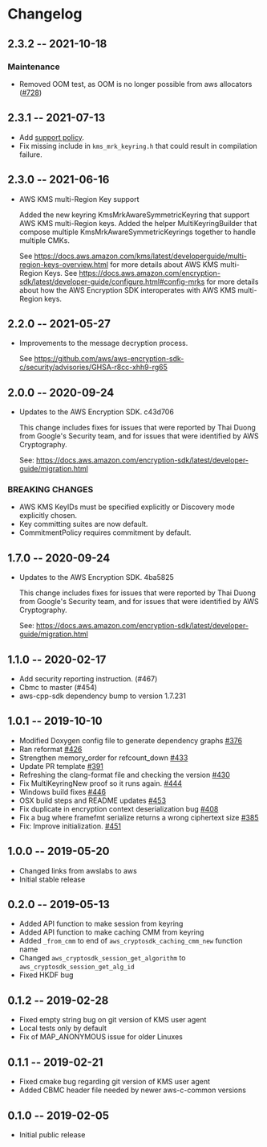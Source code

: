 # Changelog

## 2.3.2 -- 2021-10-18

### Maintenance

* Removed OOM test, as OOM is no longer possible from aws allocators ([#728](https://github.com/aws/aws-encryption-sdk-c/pull/728)) 

## 2.3.1 -- 2021-07-13

* Add [support policy](SUPPORT_POLICY.rst).
* Fix missing include in `kms_mrk_keyring.h` that could result in compilation failure.

## 2.3.0 -- 2021-06-16

- AWS KMS multi-Region Key support

  Added the new keyring KmsMrkAwareSymmetricKeyring that support AWS KMS
  multi-Region keys.
  Added the helper MultiKeyringBuilder that compose multiple
  KmsMrkAwareSymmetricKeyrings together to handle multiple CMKs.

  See https://docs.aws.amazon.com/kms/latest/developerguide/multi-region-keys-overview.html
  for more details about AWS KMS multi-Region Keys.
  See https://docs.aws.amazon.com/encryption-sdk/latest/developer-guide/configure.html#config-mrks
  for more details about how the AWS Encryption SDK interoperates
  with AWS KMS multi-Region keys.

## 2.2.0 -- 2021-05-27

* Improvements to the message decryption process.

  See <https://github.com/aws/aws-encryption-sdk-c/security/advisories/GHSA-r8cc-xhh9-rg65>

## 2.0.0 -- 2020-09-24

* Updates to the AWS Encryption SDK. c43d706

  This change includes fixes for issues that were reported by Thai Duong from
  Google's Security team, and for issues that were identified by AWS
  Cryptography.

  See: <https://docs.aws.amazon.com/encryption-sdk/latest/developer-guide/migration.html>

### BREAKING CHANGES

* AWS KMS KeyIDs must be specified explicitly or Discovery mode explicitly
  chosen.
* Key committing suites are now default.
* CommitmentPolicy requires commitment by default.

## 1.7.0 -- 2020-09-24

* Updates to the AWS Encryption SDK. 4ba5825

  This change includes fixes for issues that were reported by Thai Duong from
  Google's Security team, and for issues that were identified by AWS
  Cryptography.

  See: <https://docs.aws.amazon.com/encryption-sdk/latest/developer-guide/migration.html>

## 1.1.0 -- 2020-02-17

* Add security reporting instruction. (#467)
* Cbmc to master (#454)
* aws-cpp-sdk dependency bump to version 1.7.231

## 1.0.1 -- 2019-10-10
* Modified Doxygen config file to generate dependency graphs [#376](https://github.com/aws/aws-encryption-sdk-c/pull/376)
* Ran reformat [#426](https://github.com/aws/aws-encryption-sdk-c/pull/426)
* Strengthen memory_order for refcount_down [#433](https://github.com/aws/aws-encryption-sdk-c/pull/433)
* Update PR template [#391](https://github.com/aws/aws-encryption-sdk-c/pull/391)
* Refreshing the clang-format file and checking the version [#430](https://github.com/aws/aws-encryption-sdk-c/pull/430)
* Fix MultiKeyringNew proof so it runs again. [#444](https://github.com/aws/aws-encryption-sdk-c/pull/444)
* Windows build fixes [#446](https://github.com/aws/aws-encryption-sdk-c/pull/446)
* OSX build steps and README updates [#453](https://github.com/aws/aws-encryption-sdk-c/pull/)
* Fix duplicate in encryption context deserialization bug [#408](https://github.com/aws/aws-encryption-sdk-c/pull/408)
* Fix a bug where framefmt serialize returns a wrong ciphertext size [#385](https://github.com/aws/aws-encryption-sdk-c/pull/385)
* Fix: Improve initialization. [#451](https://github.com/aws/aws-encryption-sdk-c/pull/451)

## 1.0.0 -- 2019-05-20
* Changed links from awslabs to aws 
* Initial stable release 

## 0.2.0 -- 2019-05-13
* Added API function to make session from keyring
* Added API function to make caching CMM from keyring
* Added `_from_cmm` to end of `aws_cryptosdk_caching_cmm_new` function name
* Changed `aws_cryptosdk_session_get_algorithm` to `aws_cryptosdk_session_get_alg_id`
* Fixed HKDF bug

## 0.1.2 -- 2019-02-28
* Fixed empty string bug on git version of KMS user agent
* Local tests only by default
* Fix of MAP_ANONYMOUS issue for older Linuxes

## 0.1.1 -- 2019-02-21
* Fixed cmake bug regarding git version of KMS user agent
* Added CBMC header file needed by newer aws-c-common versions

## 0.1.0 -- 2019-02-05
* Initial public release
